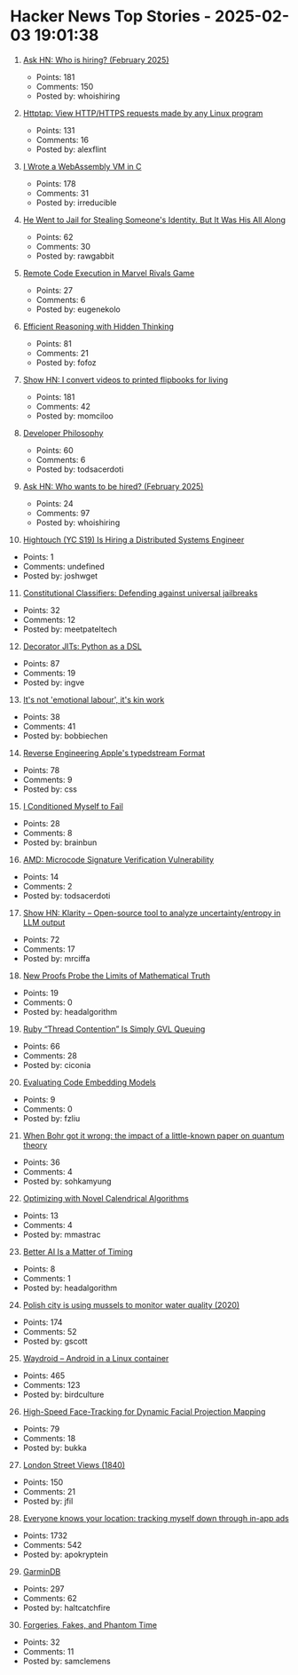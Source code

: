 # Hacker News Top Stories - 2025-02-03 19:01:38

1. [Ask HN: Who is hiring? (February 2025)](undefined)
   - Points: 181
   - Comments: 150
   - Posted by: whoishiring

2. [Httptap: View HTTP/HTTPS requests made by any Linux program](https://github.com/monasticacademy/httptap)
   - Points: 131
   - Comments: 16
   - Posted by: alexflint

3. [I Wrote a WebAssembly VM in C](https://irreducible.io/blog/my-wasm-interpreter/)
   - Points: 178
   - Comments: 31
   - Posted by: irreducible

4. [He Went to Jail for Stealing Someone's Identity. But It Was His All Along](https://www.nytimes.com/2025/02/03/us/iowa-identity-theft-sentencing.html)
   - Points: 62
   - Comments: 30
   - Posted by: rawgabbit

5. [Remote Code Execution in Marvel Rivals Game](https://shalzuth.com/Blog/IFoundAGameExploit)
   - Points: 27
   - Comments: 6
   - Posted by: eugenekolo

6. [Efficient Reasoning with Hidden Thinking](https://arxiv.org/abs/2501.19201)
   - Points: 81
   - Comments: 21
   - Posted by: fofoz

7. [Show HN: I convert videos to printed flipbooks for living](https://www.videotoflip.com/)
   - Points: 181
   - Comments: 42
   - Posted by: momciloo

8. [Developer Philosophy](https://qntm.org/devphilo)
   - Points: 60
   - Comments: 6
   - Posted by: todsacerdoti

9. [Ask HN: Who wants to be hired? (February 2025)](undefined)
   - Points: 24
   - Comments: 97
   - Posted by: whoishiring

10. [Hightouch (YC S19) Is Hiring a Distributed Systems Engineer](undefined)
   - Points: 1
   - Comments: undefined
   - Posted by: joshwget

11. [Constitutional Classifiers: Defending against universal jailbreaks](https://www.anthropic.com/research/constitutional-classifiers)
   - Points: 32
   - Comments: 12
   - Posted by: meetpateltech

12. [Decorator JITs: Python as a DSL](https://eli.thegreenplace.net/2025/decorator-jits-python-as-a-dsl/)
   - Points: 87
   - Comments: 19
   - Posted by: ingve

13. [It's not 'emotional labour', it's kin work](https://thefuturefeeling.substack.com/p/its-not-emotional-labour)
   - Points: 38
   - Comments: 41
   - Posted by: bobbiechen

14. [Reverse Engineering Apple's typedstream Format](https://chrissardegna.com/blog/reverse-engineering-apples-typedstream-format/)
   - Points: 78
   - Comments: 9
   - Posted by: css

15. [I Conditioned Myself to Fail](https://www.brainbun.com/blog/i-conditioned-myself-to-fail/)
   - Points: 28
   - Comments: 8
   - Posted by: brainbun

16. [AMD: Microcode Signature Verification Vulnerability](https://github.com/google/security-research/security/advisories/GHSA-4xq7-4mgh-gp6w)
   - Points: 14
   - Comments: 2
   - Posted by: todsacerdoti

17. [Show HN: Klarity – Open-source tool to analyze uncertainty/entropy in LLM output](https://github.com/klara-research/klarity)
   - Points: 72
   - Comments: 17
   - Posted by: mrciffa

18. [New Proofs Probe the Limits of Mathematical Truth](https://www.quantamagazine.org/new-proofs-probe-the-limits-of-mathematical-truth-20250203/)
   - Points: 19
   - Comments: 0
   - Posted by: headalgorithm

19. [Ruby “Thread Contention” Is Simply GVL Queuing](https://island94.org/2025/01/ruby-thread-contention-simply-gvl-queuing)
   - Points: 66
   - Comments: 28
   - Posted by: ciconia

20. [Evaluating Code Embedding Models](https://blog.voyageai.com/2024/12/04/code-retrieval-eval/)
   - Points: 9
   - Comments: 0
   - Posted by: fzliu

21. [When Bohr got it wrong: the impact of a little-known paper on quantum theory](https://physicsworld.com/a/when-bohr-got-it-wrong-the-impact-of-a-little-known-paper-on-the-development-of-quantum-theory/)
   - Points: 36
   - Comments: 4
   - Posted by: sohkamyung

22. [Optimizing with Novel Calendrical Algorithms](https://jhpratt.dev/blog/optimizing-with-novel-calendrical-algorithms/)
   - Points: 13
   - Comments: 4
   - Posted by: mmastrac

23. [Better AI Is a Matter of Timing](https://spectrum.ieee.org/mems-time)
   - Points: 8
   - Comments: 1
   - Posted by: headalgorithm

24. [Polish city is using mussels to monitor water quality (2020)](https://www.awa.asn.au/resources/latest-news/technology/innovation/polish-city-using-mussels-monitor-water-quality)
   - Points: 174
   - Comments: 52
   - Posted by: gscott

25. [Waydroid – Android in a Linux container](https://waydro.id/)
   - Points: 465
   - Comments: 123
   - Posted by: birdculture

26. [High-Speed Face-Tracking for Dynamic Facial Projection Mapping](https://www.vision.ict.e.titech.ac.jp/projects/DFPM/)
   - Points: 79
   - Comments: 18
   - Posted by: bukka

27. [London Street Views (1840)](https://www.davidrumsey.com/luna/servlet/detail/RUMSEY~8~1~323099~90092214:Composite--London-Street-Views-No--)
   - Points: 150
   - Comments: 21
   - Posted by: jfil

28. [Everyone knows your location: tracking myself down through in-app ads](https://timsh.org/tracking-myself-down-through-in-app-ads/)
   - Points: 1732
   - Comments: 542
   - Posted by: apokryptein

29. [GarminDB](https://github.com/tcgoetz/GarminDB)
   - Points: 297
   - Comments: 62
   - Posted by: haltcatchfire

30. [Forgeries, Fakes, and Phantom Time](https://www.historytoday.com/archive/missing-pieces/forgeries-fakes-and-phantom-time)
   - Points: 32
   - Comments: 11
   - Posted by: samclemens

